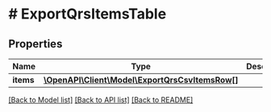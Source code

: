 # # ExportQrsItemsTable

## Properties

Name | Type | Description | Notes
------------ | ------------- | ------------- | -------------
**items** | [**\OpenAPI\Client\Model\ExportQrsCsvItemsRow[]**](ExportQrsCsvItemsRow.md) |  | [optional]

[[Back to Model list]](../../README.md#models) [[Back to API list]](../../README.md#endpoints) [[Back to README]](../../README.md)
